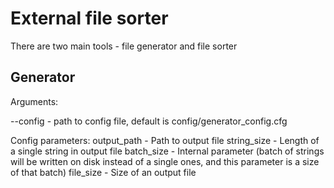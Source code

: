 # External file sorter

There are two main tools - file generator and file sorter

## Generator
Arguments:

--config - path to config file, default is
config/generator_config.cfg

Config parameters:
output_path - Path to output file
string_size - Length of a single string in output file
batch_size - Internal parameter (batch of strings will be written on disk
instead of a single ones, and this parameter is a size of that batch)
file_size - Size of an output file
